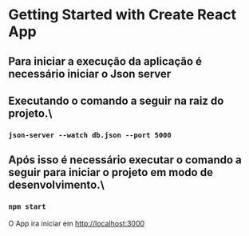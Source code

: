 # Getting Started with Create React App

## Para iniciar a execução da aplicação é necessário iniciar o Json server
## Executando o comando a seguir na raiz do projeto.\

### `json-server --watch db.json --port 5000`  


## Após isso é necessário executar o comando a seguir para iniciar o projeto em modo de desenvolvimento.\
### `npm start`

O App ira iniciar em [http://localhost:3000](http://localhost:3000)


